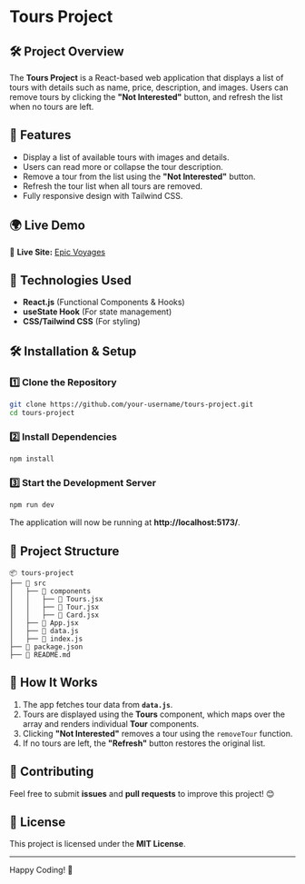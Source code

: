 # **Tours Project**

## **🛠 Project Overview**
The **Tours Project** is a React-based web application that displays a list of tours with details such as name, price, description, and images. Users can remove tours by clicking the **"Not Interested"** button, and refresh the list when no tours are left.

## **🚀 Features**
- Display a list of available tours with images and details.
- Users can read more or collapse the tour description.
- Remove a tour from the list using the **"Not Interested"** button.
- Refresh the tour list when all tours are removed.
- Fully responsive design with Tailwind CSS.

## **🌍 Live Demo**
🔗 **Live Site:** [Epic Voyages](https://epicvoyages.netlify.app/)

## **📌 Technologies Used**
- **React.js** (Functional Components & Hooks)
- **useState Hook** (For state management)
- **CSS/Tailwind CSS** (For styling)

## **🛠 Installation & Setup**

### **1️⃣ Clone the Repository**
```sh
git clone https://github.com/your-username/tours-project.git
cd tours-project
```

### **2️⃣ Install Dependencies**
```sh
npm install
```

### **3️⃣ Start the Development Server**
```sh
npm run dev
```

The application will now be running at **http://localhost:5173/**.

## **📂 Project Structure**
```
📦 tours-project
├── 📂 src
│   ├── 📂 components
│   │   ├── 📄 Tours.jsx
│   │   ├── 📄 Tour.jsx
│   │   ├── 📄 Card.jsx
│   ├── 📄 App.jsx
│   ├── 📄 data.js
│   ├── 📄 index.js
├── 📄 package.json
├── 📄 README.md
```

## **📌 How It Works**
1. The app fetches tour data from **`data.js`**.
2. Tours are displayed using the **Tours** component, which maps over the array and renders individual **Tour** components.
3. Clicking **"Not Interested"** removes a tour using the `removeTour` function.
4. If no tours are left, the **"Refresh"** button restores the original list.

## **🤝 Contributing**
Feel free to submit **issues** and **pull requests** to improve this project! 😊

## **📜 License**
This project is licensed under the **MIT License**.

---
Happy Coding! 🚀

